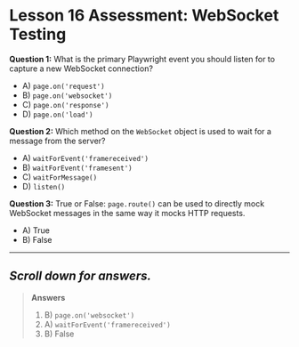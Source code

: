 # Lesson 16 Assessment: WebSocket Testing

**Question 1:** What is the primary Playwright event you should listen for to capture a new WebSocket connection?

- A) `page.on('request')`
- B) `page.on('websocket')`
- C) `page.on('response')`
- D) `page.on('load')`

**Question 2:** Which method on the `WebSocket` object is used to wait for a message from the server?

- A) `waitForEvent('framereceived')`
- B) `waitForEvent('framesent')`
- C) `waitForMessage()`
- D) `listen()`

**Question 3:** True or False: `page.route()` can be used to directly mock WebSocket messages in the same way it mocks HTTP requests.

- A) True
- B) False

---
*Scroll down for answers.*
---
> **Answers**
> 1. B) `page.on('websocket')`
> 2. A) `waitForEvent('framereceived')`
> 3. B) False